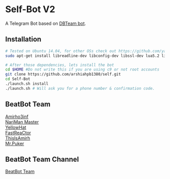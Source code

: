 Self-Bot V2
============

A Telegram Bot based on [DBTeam bot](https://github.com/Josepdal/DBTeam).

Installation
------------
```bash
# Tested on Ubuntu 14.04, for other OSs check out https://github.com/yagop/telegram-bot/wiki/Installation
sudo apt-get install libreadline-dev libconfig-dev libssl-dev lua5.2 liblua5.2-dev libevent-dev make unzip git redis-server g++ libjansson-dev libpython-dev expat libexpat1-dev
```

```bash
# After those dependencies, lets install the bot
cd $HOME #Do not write this if you are using c9 or not root accounts
git clone https://github.com/arshiahpb1380/self.git
cd Self-Bot
./launch.sh install
./launch.sh # Will ask you for a phone number & confirmation code.
```

BeatBot Team
-----------------

[Amirho3inf](http://telegram.me/amirho3inf)<br>
[NariMan Master](http://telegram.me/nawr_i_man)<br>
[YellowHat](http://telegram.me/yellowhat)<br>
[FastReaCtor](http://telegram.me/fastreactor)<br>
[ThisIsAmirh](http://telegram.me/thisisamirh)<br>
[Mr.Puker](http://telegram.me/puker)<br>

BeatBot Team Channel
-----------------

[BeatBot Team](http://telegram.me/beatbot_team)
